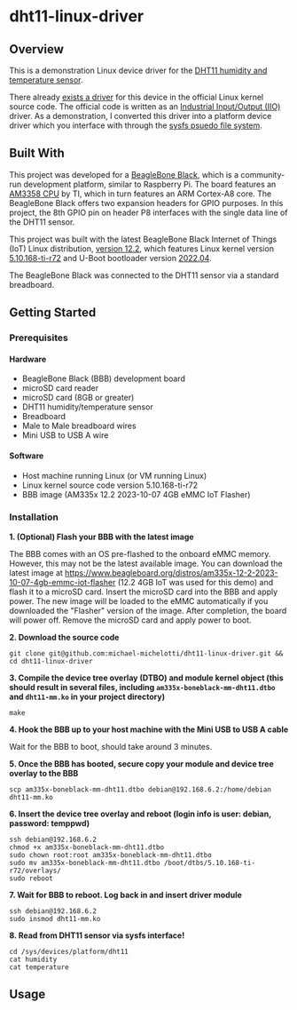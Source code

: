 # dht11-linux-driver
## Overview
This is a demonstration Linux device driver for the [DHT11 humidity and temperature sensor](https://www.adafruit.com/product/386). 

There already [exists a driver](https://github.com/torvalds/linux/blob/master/drivers/iio/humidity/dht11.c) for this device in the official Linux kernel source code. The official code is written as an [Industrial Input/Output (IIO)](https://www.kernel.org/doc/html/v4.12/driver-api/iio/index.html) driver. As a demonstration, I converted this driver into a platform device driver which you interface with through the [sysfs psuedo file system](https://docs.kernel.org/filesystems/sysfs.html).

## Built With
This project was developed for a [BeagleBone Black](https://www.beagleboard.org/boards/beaglebone-black), which is a community-run development platform, similar to Raspberry Pi. The board features an [AM3358 CPU](https://www.ti.com/product/AM3358) by TI, which in turn features an ARM Cortex-A8 core. The BeagleBone Black offers two expansion headers for GPIO purposes. In this project, the 8th GPIO pin on header P8 interfaces with the single data line of the DHT11 sensor.

This project was built with the latest BeagleBone Black Internet of Things (IoT) Linux distribution, [version 12.2](https://www.beagleboard.org/distros/am335x-12-2-2023-10-07-4gb-emmc-iot-flasher), which features Linux kernel version [5.10.168-ti-r72](https://github.com/beagleboard/linux/tree/5.10.168-ti-r72) and U-Boot bootloader version [2022.04](https://openbeagle.org/beagleboard/u-boot/-/tree/v2022.04-bbb.io-am335x-am57xx).

The BeagleBone Black was connected to the DHT11 sensor via a standard breadboard.

## Getting Started
### Prerequisites
#### Hardware
- BeagleBone Black (BBB) development board
- microSD card reader
- microSD card (8GB or greater)
- DHT11 humidity/temperature sensor
- Breadboard
- Male to Male breadboard wires
- Mini USB to USB A wire
#### Software
- Host machine running Linux (or VM running Linux)
- Linux kernel source code version 5.10.168-ti-r72
- BBB image (AM335x 12.2 2023-10-07 4GB eMMC IoT Flasher)

### Installation
__1. (Optional) Flash your BBB with the latest image__

The BBB comes with an OS pre-flashed to the onboard eMMC memory. However, this may not be the latest available image. You can download the latest image at https://www.beagleboard.org/distros/am335x-12-2-2023-10-07-4gb-emmc-iot-flasher (12.2 4GB IoT was used for this demo) and flash it to a microSD card. Insert the microSD card into the BBB and apply power. The new image will be loaded to the eMMC automatically if you downloaded the "Flasher" version of the image. After completion, the board will power off. Remove the microSD card and apply power to boot.

__2. Download the source code__
```
git clone git@github.com:michael-michelotti/dht11-linux-driver.git && cd dht11-linux-driver
```
__3. Compile the device tree overlay (DTBO) and module kernel object (this should result in several files, including `am335x-boneblack-mm-dht11.dtbo` and `dht11-mm.ko` in your project directory)__
```
make
```
__4. Hook the BBB up to your host machine with the Mini USB to USB A cable__

Wait for the BBB to boot, should take around 3 minutes.

__5. Once the BBB has booted, secure copy your module and device tree overlay to the BBB__
```
scp am335x-boneblack-mm-dht11.dtbo debian@192.168.6.2:/home/debian
dht11-mm.ko
```
__6. Insert the device tree overlay and reboot (login info is user: debian, password: temppwd)__
```
ssh debian@192.168.6.2
chmod +x am335x-boneblack-mm-dht11.dtbo
sudo chown root:root am335x-boneblack-mm-dht11.dtbo
sudo mv am335x-boneblack-mm-dht11.dtbo /boot/dtbs/5.10.168-ti-r72/overlays/
sudo reboot
```
__7. Wait for BBB to reboot. Log back in and insert driver module__
```
ssh debian@192.168.6.2
sudo insmod dht11-mm.ko
```
__8. Read from DHT11 sensor via sysfs interface!__
```
cd /sys/devices/platform/dht11
cat humidity
cat temperature
```
## Usage
